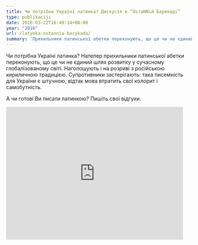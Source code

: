 ```yaml
---
title: Чи потрібна Україні латинка? Дискусія в “ОsтаNNій Барикаді”
type: publikaciji
date: 2016-03-22T16:49:14+00:00
year: "2016"
url: /latynka-ostannia-barykada/
summary: 'Прихильники латинської абетки переконують, що це чи не єдиний шлях розвитку у глобалізованому світі. Наголошують і на розриві з російською кириличною традицією. Супротивники застерігають: така писемність для України є штучною, відтак мова втратить свої колорит і самобутність.'
---
```

Чи потрібна Україні латинка? Натепер прихильники латинської абетки переконують, що це чи не єдиний шлях розвитку у сучасному глобалізованому світі. Наголошують і на розриві з російською кириличною традицією. Супротивники застерігають: така писемність для України є штучною, відтак мова втратить свої колорит і самобутність. 

А чи готові Ви писати латинкою? Пишіть свої відгуки.

<iframe src="https://www.youtube.com/embed/jH7WrwPQv-0?rel=0&amp;showinfo=0" width="480" height="360" frameborder="0" allowfullscreen="allowfullscreen"></iframe>